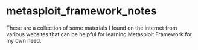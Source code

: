 # metasploit_framework_notes
These are a collection of some materials I found on the internet from various websites that can be helpful for learning Metasploit Framework for my own need.
